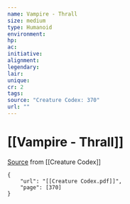 ```yaml
---
name: Vampire - Thrall
size: medium
type: Humanoid
environment: 
hp: 
ac: 
initiative: 
alignment: 
legendary: 
lair: 
unique: 
cr: 2
tags: 
source: "Creature Codex: 370"
url: ""
---
```

# [[Vampire - Thrall]]

[Source](zotero://open-pdf/library/items/NTNKJRHG?page=370) from [[Creature Codex]]

```pdf
{
	"url": "[[Creature Codex.pdf]]",
	"page": [370]
}
```

